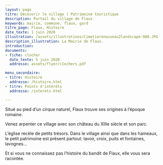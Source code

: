 ```yaml
---
layout: page
titre: Découvrir le village | Patrimoine touristique
description: Portail du village de Flaux
keywords: mairie, commune, flaux, gard
titre_page: Flaux, Histoire
date_texte: 1 juin 2020
illustration: /assets/illustrations/Cimetierenouveau2landscape-980.JPG
description_illustration: La Mairie de Flaux.
introduction:
documents:
- fiche: clocher
  date_texte: 5 juin 2020
  addresse: assets/flyer/clochers.pdf

menu_secondaire:
- titre: Histoire
  addresse: /histoire.html
- titre: Points d'intérêts
  addresse: /interets.html

---
```


Situé au pied d’un cirque naturel, Flaux trouve ses origines à l’époque romaine. 

Venez arpenter ce village avec son château du XIIIe siècle et son parc.

L’église recèle de petits trésors. Dans le village ainsi que dans les hameaux, le petit patrimoine est présent partout: lavoir, croix, puits et fontaines, lavognes…

Et si vous ne connaissez pas l’histoire du bandit de Flaux, elle vous sera racontée.
